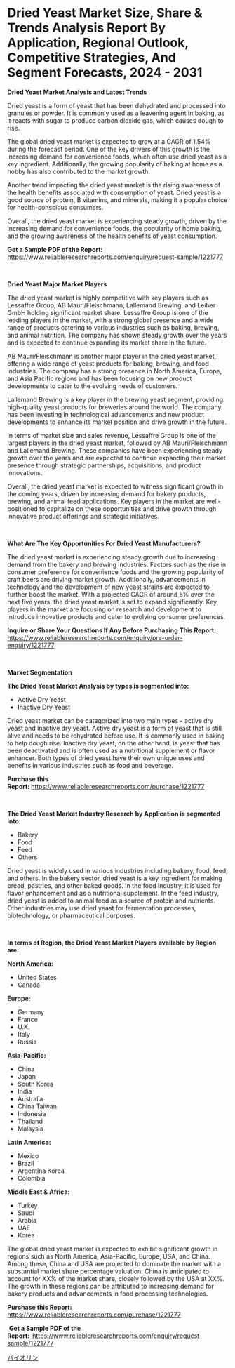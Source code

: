 <p><h1>Dried Yeast Market Size, Share & Trends Analysis Report By Application, Regional Outlook, Competitive Strategies, And Segment Forecasts, 2024 - 2031</h1></p><p><strong>Dried Yeast Market Analysis and Latest Trends</strong></p>
<p><p>Dried yeast is a form of yeast that has been dehydrated and processed into granules or powder. It is commonly used as a leavening agent in baking, as it reacts with sugar to produce carbon dioxide gas, which causes dough to rise.</p><p>The global dried yeast market is expected to grow at a CAGR of 1.54% during the forecast period. One of the key drivers of this growth is the increasing demand for convenience foods, which often use dried yeast as a key ingredient. Additionally, the growing popularity of baking at home as a hobby has also contributed to the market growth.</p><p>Another trend impacting the dried yeast market is the rising awareness of the health benefits associated with consumption of yeast. Dried yeast is a good source of protein, B vitamins, and minerals, making it a popular choice for health-conscious consumers.</p><p>Overall, the dried yeast market is experiencing steady growth, driven by the increasing demand for convenience foods, the popularity of home baking, and the growing awareness of the health benefits of yeast consumption.</p></p>
<p><strong>Get a Sample PDF of the Report:&nbsp;</strong> <a href="https://www.reliableresearchreports.com/enquiry/request-sample/1221777">https://www.reliableresearchreports.com/enquiry/request-sample/1221777</a></p>
<p>&nbsp;</p>
<p><strong>Dried Yeast Major Market Players</strong></p>
<p><p>The dried yeast market is highly competitive with key players such as Lessaffre Group, AB Mauri/Fleischmann, Lallemand Brewing, and Leiber GmbH holding significant market share. Lessaffre Group is one of the leading players in the market, with a strong global presence and a wide range of products catering to various industries such as baking, brewing, and animal nutrition. The company has shown steady growth over the years and is expected to continue expanding its market share in the future.</p><p>AB Mauri/Fleischmann is another major player in the dried yeast market, offering a wide range of yeast products for baking, brewing, and food industries. The company has a strong presence in North America, Europe, and Asia Pacific regions and has been focusing on new product developments to cater to the evolving needs of customers.</p><p>Lallemand Brewing is a key player in the brewing yeast segment, providing high-quality yeast products for breweries around the world. The company has been investing in technological advancements and new product developments to enhance its market position and drive growth in the future.</p><p>In terms of market size and sales revenue, Lessaffre Group is one of the largest players in the dried yeast market, followed by AB Mauri/Fleischmann and Lallemand Brewing. These companies have been experiencing steady growth over the years and are expected to continue expanding their market presence through strategic partnerships, acquisitions, and product innovations.</p><p>Overall, the dried yeast market is expected to witness significant growth in the coming years, driven by increasing demand for bakery products, brewing, and animal feed applications. Key players in the market are well-positioned to capitalize on these opportunities and drive growth through innovative product offerings and strategic initiatives.</p></p>
<p>&nbsp;</p>
<p><strong>What Are The Key Opportunities For Dried Yeast Manufacturers?</strong></p>
<p><p>The dried yeast market is experiencing steady growth due to increasing demand from the bakery and brewing industries. Factors such as the rise in consumer preference for convenience foods and the growing popularity of craft beers are driving market growth. Additionally, advancements in technology and the development of new yeast strains are expected to further boost the market. With a projected CAGR of around 5% over the next five years, the dried yeast market is set to expand significantly. Key players in the market are focusing on research and development to introduce innovative products and cater to evolving consumer preferences.</p></p>
<p><strong>Inquire or Share Your Questions If Any Before Purchasing This Report:</strong> <a href="https://www.reliableresearchreports.com/enquiry/pre-order-enquiry/1221777">https://www.reliableresearchreports.com/enquiry/pre-order-enquiry/1221777</a></p>
<p>&nbsp;</p>
<p><strong>Market Segmentation</strong></p>
<p><strong>The Dried Yeast Market Analysis by types is segmented into:</strong></p>
<p><ul><li>Active Dry Yeast</li><li>Inactive Dry Yeast</li></ul></p>
<p><p>Dried yeast market can be categorized into two main types - active dry yeast and inactive dry yeast. Active dry yeast is a form of yeast that is still alive and needs to be rehydrated before use. It is commonly used in baking to help dough rise. Inactive dry yeast, on the other hand, is yeast that has been deactivated and is often used as a nutritional supplement or flavor enhancer. Both types of dried yeast have their own unique uses and benefits in various industries such as food and beverage.</p></p>
<p><strong>Purchase this Report:&nbsp;</strong><a href="https://www.reliableresearchreports.com/purchase/1221777">https://www.reliableresearchreports.com/purchase/1221777</a></p>
<p>&nbsp;</p>
<p><strong>The Dried Yeast Market Industry Research by Application is segmented into:</strong></p>
<p><ul><li>Bakery</li><li>Food</li><li>Feed</li><li>Others</li></ul></p>
<p><p>Dried yeast is widely used in various industries including bakery, food, feed, and others. In the bakery sector, dried yeast is a key ingredient for making bread, pastries, and other baked goods. In the food industry, it is used for flavor enhancement and as a nutritional supplement. In the feed industry, dried yeast is added to animal feed as a source of protein and nutrients. Other industries may use dried yeast for fermentation processes, biotechnology, or pharmaceutical purposes.</p></p>
<p>&nbsp;</p>
<p><strong>In terms of Region, the Dried Yeast Market Players available by Region are:</strong></p>
<p>
    <p> <strong> North America: </strong>
        <ul>
            <li>United States</li>
            <li>Canada</li>
        </ul>
        </p> 
    <p> <strong> Europe: </strong>
        <ul>
            <li>Germany</li>
            <li>France</li>
            <li>U.K.</li>
            <li>Italy</li>
            <li>Russia</li>
        </ul>
        </p> 
    <p> <strong> Asia-Pacific: </strong>
        <ul>
            <li>China</li>
            <li>Japan</li>
            <li>South Korea</li>
            <li>India</li>
            <li>Australia</li>
            <li>China Taiwan</li>
            <li>Indonesia</li>
            <li>Thailand</li>
            <li>Malaysia</li>
        </ul>
        </p> 
    <p> <strong> Latin America: </strong>
        <ul>
            <li>Mexico</li>
            <li>Brazil</li>
            <li>Argentina Korea</li>
            <li>Colombia</li>
        </ul>
        </p> 
    <p> <strong> Middle East & Africa: </strong>
        <ul>
            <li>Turkey</li>
            <li>Saudi</li>
            <li>Arabia</li>
            <li>UAE</li>
            <li>Korea</li>
        </ul>
    </p>
    </p>
<p><p>The global dried yeast market is expected to exhibit significant growth in regions such as North America, Asia-Pacific, Europe, USA, and China. Among these, China and USA are projected to dominate the market with a substantial market share percentage valuation. China is anticipated to account for XX% of the market share, closely followed by the USA at XX%. The growth in these regions can be attributed to increasing demand for bakery products and advancements in food processing technologies.</p></p>
<p><strong>Purchase this Report: </strong><a href="https://www.reliableresearchreports.com/purchase/1221777">https://www.reliableresearchreports.com/purchase/1221777</a></p>
<p>&nbsp;<strong>Get a Sample PDF of the Report:&nbsp;&nbsp;</strong><a href="https://www.reliableresearchreports.com/enquiry/request-sample/1221777">https://www.reliableresearchreports.com/enquiry/request-sample/1221777</a></p>
<p><strong></strong></p>
<p><p><a href="https://github.com/SarahFahey88/Market-Research-Report-List-1/blob/main/722791617323.md">バイオリン</a></p></p>